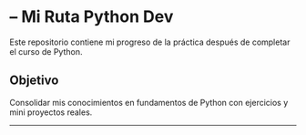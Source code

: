 #  – Mi Ruta Python Dev

Este repositorio contiene mi progreso de la práctica después de completar el curso de Python.

## Objetivo

Consolidar mis conocimientos en fundamentos de Python con ejercicios y mini proyectos reales.


---
